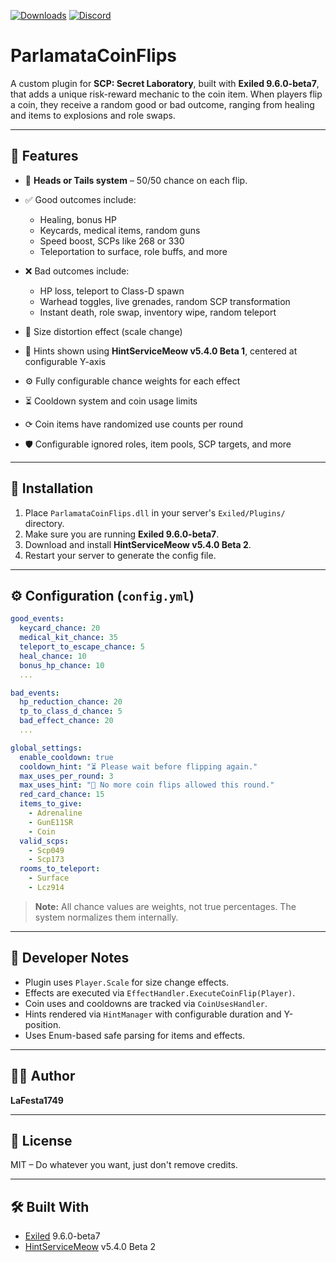 ﻿[![Downloads](https://img.shields.io/github/downloads/LaFesta1749/Scp914Teleporter-Exiled/total?label=Downloads\&color=333333\&style=for-the-badge)](https://github.com/LaFesta1749/Scp914Teleporter-Exiled/releases/latest)
[![Discord](https://img.shields.io/badge/Discord-Join-5865F2?style=for-the-badge&logo=discord&logoColor=white)](https://discord.gg/PTmUuxuDXQ)

# ParlamataCoinFlips

A custom plugin for **SCP: Secret Laboratory**, built with **Exiled 9.6.0-beta7**, that adds a unique risk-reward mechanic to the coin item. When players flip a coin, they receive a random good or bad outcome, ranging from healing and items to explosions and role swaps.

---

## 🔧 Features

* 🎲 **Heads or Tails system** – 50/50 chance on each flip.
* ✅ Good outcomes include:

  * Healing, bonus HP
  * Keycards, medical items, random guns
  * Speed boost, SCPs like 268 or 330
  * Teleportation to surface, role buffs, and more
* ❌ Bad outcomes include:

  * HP loss, teleport to Class-D spawn
  * Warhead toggles, live grenades, random SCP transformation
  * Instant death, role swap, inventory wipe, random teleport
* 📏 Size distortion effect (scale change)
* 💬 Hints shown using **HintServiceMeow v5.4.0 Beta 1**, centered at configurable Y-axis
* ⚙️ Fully configurable chance weights for each effect
* ⏳ Cooldown system and coin usage limits
* ⟳ Coin items have randomized use counts per round
* 🛡️ Configurable ignored roles, item pools, SCP targets, and more

---

## 📂 Installation

1. Place `ParlamataCoinFlips.dll` in your server's `Exiled/Plugins/` directory.
2. Make sure you are running **Exiled 9.6.0-beta7**.
3. Download and install **HintServiceMeow v5.4.0 Beta 2**.
4. Restart your server to generate the config file.

---

## ⚙️ Configuration (`config.yml`)

```yaml
good_events:
  keycard_chance: 20
  medical_kit_chance: 35
  teleport_to_escape_chance: 5
  heal_chance: 10
  bonus_hp_chance: 10
  ...

bad_events:
  hp_reduction_chance: 20
  tp_to_class_d_chance: 5
  bad_effect_chance: 20
  ...

global_settings:
  enable_cooldown: true
  cooldown_hint: "⏳ Please wait before flipping again."
  max_uses_per_round: 3
  max_uses_hint: "🚫 No more coin flips allowed this round."
  red_card_chance: 15
  items_to_give:
    - Adrenaline
    - GunE11SR
    - Coin
  valid_scps:
    - Scp049
    - Scp173
  rooms_to_teleport:
    - Surface
    - Lcz914
```

> **Note:** All chance values are weights, not true percentages. The system normalizes them internally.

---

## 🧠 Developer Notes

* Plugin uses `Player.Scale` for size change effects.
* Effects are executed via `EffectHandler.ExecuteCoinFlip(Player)`.
* Coin uses and cooldowns are tracked via `CoinUsesHandler`.
* Hints rendered via `HintManager` with configurable duration and Y-position.
* Uses Enum-based safe parsing for items and effects.

---

## 🧑‍💻 Author

**LaFesta1749**

---

## 📜 License

MIT – Do whatever you want, just don't remove credits.

---

## 🛠 Built With

* [Exiled](https://github.com/ExMod-Team/EXILED/releases) 9.6.0-beta7
* [HintServiceMeow](https://github.com/MeowServer/HintServiceMeow) v5.4.0 Beta 2
